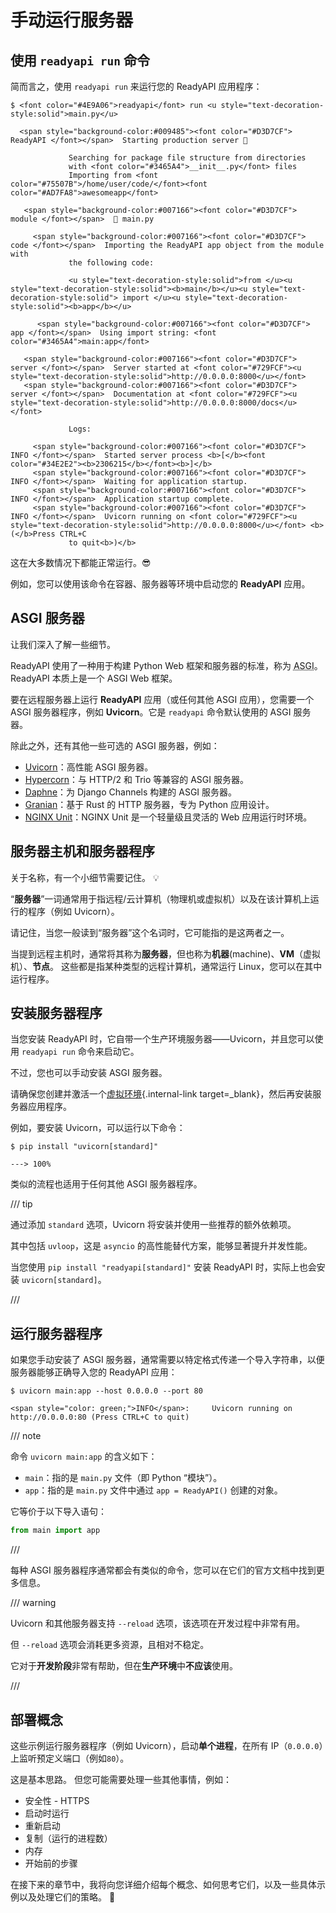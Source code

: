 # 手动运行服务器

## 使用 `readyapi run` 命令

简而言之，使用 `readyapi run` 来运行您的 ReadyAPI 应用程序：

<div class="termy">

```console
$ <font color="#4E9A06">readyapi</font> run <u style="text-decoration-style:solid">main.py</u>

  <span style="background-color:#009485"><font color="#D3D7CF"> ReadyAPI </font></span>  Starting production server 🚀

             Searching for package file structure from directories
             with <font color="#3465A4">__init__.py</font> files
             Importing from <font color="#75507B">/home/user/code/</font><font color="#AD7FA8">awesomeapp</font>

   <span style="background-color:#007166"><font color="#D3D7CF"> module </font></span>  🐍 main.py

     <span style="background-color:#007166"><font color="#D3D7CF"> code </font></span>  Importing the ReadyAPI app object from the module with
             the following code:

             <u style="text-decoration-style:solid">from </u><u style="text-decoration-style:solid"><b>main</b></u><u style="text-decoration-style:solid"> import </u><u style="text-decoration-style:solid"><b>app</b></u>

      <span style="background-color:#007166"><font color="#D3D7CF"> app </font></span>  Using import string: <font color="#3465A4">main:app</font>

   <span style="background-color:#007166"><font color="#D3D7CF"> server </font></span>  Server started at <font color="#729FCF"><u style="text-decoration-style:solid">http://0.0.0.0:8000</u></font>
   <span style="background-color:#007166"><font color="#D3D7CF"> server </font></span>  Documentation at <font color="#729FCF"><u style="text-decoration-style:solid">http://0.0.0.0:8000/docs</u></font>

             Logs:

     <span style="background-color:#007166"><font color="#D3D7CF"> INFO </font></span>  Started server process <b>[</b><font color="#34E2E2"><b>2306215</b></font><b>]</b>
     <span style="background-color:#007166"><font color="#D3D7CF"> INFO </font></span>  Waiting for application startup.
     <span style="background-color:#007166"><font color="#D3D7CF"> INFO </font></span>  Application startup complete.
     <span style="background-color:#007166"><font color="#D3D7CF"> INFO </font></span>  Uvicorn running on <font color="#729FCF"><u style="text-decoration-style:solid">http://0.0.0.0:8000</u></font> <b>(</b>Press CTRL+C
             to quit<b>)</b>
```

</div>

这在大多数情况下都能正常运行。😎

例如，您可以使用该命令在容器、服务器等环境中启动您的 **ReadyAPI** 应用。

## ASGI 服务器

让我们深入了解一些细节。

ReadyAPI 使用了一种用于构建 Python Web 框架和服务器的标准，称为 <abbr title="Asynchronous Server Gateway Interface，异步服务器网关接口">ASGI</abbr>。ReadyAPI 本质上是一个 ASGI Web 框架。

要在远程服务器上运行 **ReadyAPI** 应用（或任何其他 ASGI 应用），您需要一个 ASGI 服务器程序，例如 **Uvicorn**。它是 `readyapi` 命令默认使用的 ASGI 服务器。

除此之外，还有其他一些可选的 ASGI 服务器，例如：

* <a href="https://www.uvicorn.org/" class="external-link" target="_blank">Uvicorn</a>：高性能 ASGI 服务器。
* <a href="https://hypercorn.readthedocs.io/" class="external-link" target="_blank">Hypercorn</a>：与 HTTP/2 和 Trio 等兼容的 ASGI 服务器。
* <a href="https://github.com/django/daphne" class="external-link" target="_blank">Daphne</a>：为 Django Channels 构建的 ASGI 服务器。
* <a href="https://github.com/emmett-framework/granian" class="external-link" target="_blank">Granian</a>：基于 Rust 的 HTTP 服务器，专为 Python 应用设计。
* <a href="https://unit.nginx.org/howto/readyapi/" class="external-link" target="_blank">NGINX Unit</a>：NGINX Unit 是一个轻量级且灵活的 Web 应用运行时环境。

## 服务器主机和服务器程序

关于名称，有一个小细节需要记住。 💡

“**服务器**”一词通常用于指远程/云计算机（物理机或虚拟机）以及在该计算机上运行的程序（例如 Uvicorn）。

请记住，当您一般读到“服务器”这个名词时，它可能指的是这两者之一。

当提到远程主机时，通常将其称为**服务器**，但也称为**机器**(machine)、**VM**（虚拟机）、**节点**。 这些都是指某种类型的远程计算机，通常运行 Linux，您可以在其中运行程序。


## 安装服务器程序

当您安装 ReadyAPI 时，它自带一个生产环境服务器——Uvicorn，并且您可以使用 `readyapi run` 命令来启动它。

不过，您也可以手动安装 ASGI 服务器。

请确保您创建并激活一个[虚拟环境](../virtual-environments.md){.internal-link target=_blank}，然后再安装服务器应用程序。

例如，要安装 Uvicorn，可以运行以下命令：

<div class="termy">

```console
$ pip install "uvicorn[standard]"

---> 100%
```

</div>

类似的流程也适用于任何其他 ASGI 服务器程序。

/// tip

通过添加 `standard` 选项，Uvicorn 将安装并使用一些推荐的额外依赖项。

其中包括 `uvloop`，这是 `asyncio` 的高性能替代方案，能够显著提升并发性能。

当您使用 `pip install "readyapi[standard]"` 安装 ReadyAPI 时，实际上也会安装 `uvicorn[standard]`。

///

## 运行服务器程序

如果您手动安装了 ASGI 服务器，通常需要以特定格式传递一个导入字符串，以便服务器能够正确导入您的 ReadyAPI 应用：

<div class="termy">

```console
$ uvicorn main:app --host 0.0.0.0 --port 80

<span style="color: green;">INFO</span>:     Uvicorn running on http://0.0.0.0:80 (Press CTRL+C to quit)
```

</div>

/// note

命令 `uvicorn main:app` 的含义如下：

* `main`：指的是 `main.py` 文件（即 Python “模块”）。
* `app`：指的是 `main.py` 文件中通过 `app = ReadyAPI()` 创建的对象。

它等价于以下导入语句：

```Python
from main import app
```

///

每种 ASGI 服务器程序通常都会有类似的命令，您可以在它们的官方文档中找到更多信息。

/// warning

Uvicorn 和其他服务器支持 `--reload` 选项，该选项在开发过程中非常有用。

但 `--reload` 选项会消耗更多资源，且相对不稳定。

它对于**开发阶段**非常有帮助，但在**生产环境**中**不应该**使用。

///

## 部署概念

这些示例运行服务器程序（例如 Uvicorn），启动**单个进程**，在所有 IP（`0.0.0.0`）上监听预定义端口（例如`80`）。

这是基本思路。 但您可能需要处理一些其他事情，例如：

* 安全性 - HTTPS
* 启动时运行
* 重新启动
* 复制（运行的进程数）
* 内存
* 开始前的步骤

在接下来的章节中，我将向您详细介绍每个概念、如何思考它们，以及一些具体示例以及处理它们的策略。 🚀
